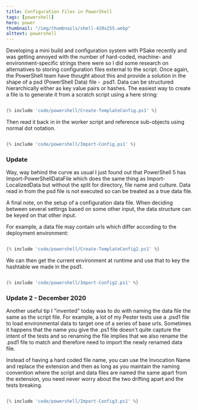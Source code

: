 ```yaml
---
title: Configuration Files in PowerShell
tags: [powershell]
hero: power
thumbnail: "/img/thumbnails/shell-420x255.webp"
alttext: powershell
---
```


Developing a mini build and configuration system with PSake recently and was getting annoyed with the number of hard-coded, machine- and environment-specific strings there were
so I did some research on alternatives to storing configuration files external to the script. Once again, the PowerShell team have thought about this and provide a solution
in the shape of a psd (PowerShell Data) file - .psd1. Data can be structured hierarchically either as key value pairs or hashes. The easiest way to create a file is to
generate it from a scratch script using a here string:

```powershell

{% include 'code/powershell/Create-TemplateConfig.ps1' %}

```

Then read it back in in the worker script and reference sub-objects using normal dot notation.

```powershell

{% include 'code/powershell/Import-Config.ps1' %}

```

### Update

Way, way behind the curve as usual I just found out that PowerShell 5 has Import-PowerShellDataFile which does the same thing as Import-LocalizedData but without the split
for directory, file name and culture. Data read in from the psd file is not executed so can be treated as a true data file.

A final note, on the setup of a configuration data file. When deciding between several settings based on some other input, the data structure can be keyed on that other input.

For example, a data file may contain urls which differ according to the deployment environment:

```powershell

{% include 'code/powershell/Create-TemplateConfig2.ps1' %}

```

We can then get the current environment at runtime and use that to key the hashtable we made in the psd1.

```powershell

{% include 'code/powershell/Import-Config2.ps1' %}

```

### Update 2 - December 2020

Another useful tip I "invented" today was to do with naming the data file the same as the script file. For example, a
lot of my Pester tests use a .psd1 file to load environmental data to target one of a series of base urls. Sometimes
it happens that the name you give the .ps1 file doesn't quite capture the intent of the tests and so renaming the file
implies that we also rename the .psd1 file to match and therefore need to import the newly renamed data file.

Instead of having a hard coded file name, you can use the Invocation Name and replace the extension and then as long as
you maintain the naming convention where the script and data files are named the same apart from the extension, you need
never worry about the two drifting apart and the tests breaking.

```powershell

{% include 'code/powershell/Import-Config3.ps1' %}

```
